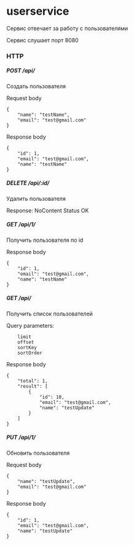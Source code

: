 # userservice

Сервис отвечает за работу с пользователями

Сервис слушает порт 8080

### HTTP

##### POST /api/
Создать пользователя

Request body
```
{
    "name": "testName",
    "email": "test@gmail.com"
}
```

Response body
```
{
    "id": 1,
    "email": "test@gmail.com",
    "name": "testName"
}
```

##### DELETE /api/:id/
Удалить пользователя

Response: NoContent Status OK

##### GET /api/1/
Получить пользователя по id

Response body
```
{
    "id": 1,
    "email": "test@gmail.com",
    "name": "testName"
}
```

##### GET /api/
Получить список пользователей

Query parameters:
```
    limit
    offset
    sortKey
    sortOrder
```

Response body
```
{
    "total": 1,
    "result": [
        {
            "id": 10,
            "email": "test@gmail.com",
            "name": "testUpdate"
        }
    ]
}
```

##### PUT /api/1/
Обновить пользователя

Request body
```
{
    "name": "testUpdate",
    "email": "test@gmail.com"
}
```

Response body
```
{
    "id": 1,
    "email": "test@gmail.com",
    "name": "testUpdate"
}
```
